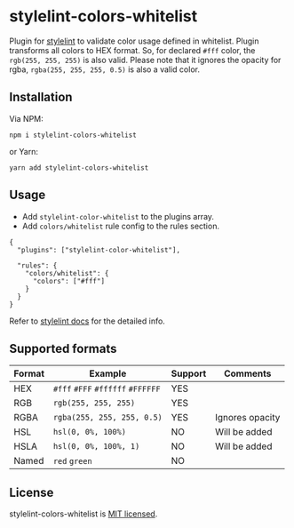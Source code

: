 # stylelint-colors-whitelist
Plugin for [stylelint](http://stylelint.io/) to validate color usage defined in whitelist.
Plugin transforms all colors to HEX format. So, for declared ```#fff``` color, the ```rgb(255, 255, 255)``` is also valid.
Please note that it ignores the opacity for rgba, ```rgba(255, 255, 255, 0.5)``` is also a valid color.

## Installation
Via NPM:
```
npm i stylelint-colors-whitelist
```
or Yarn:
```
yarn add stylelint-colors-whitelist
```

## Usage
- Add ```stylelint-color-whitelist``` to the plugins array.
- Add ```colors/whitelist``` rule config to the rules section.

```
{
  "plugins": ["stylelint-color-whitelist"],

  "rules": {
    "colors/whitelist": {
      "colors": ["#fff"]
    }
  }
}
```
Refer to [stylelint docs](https://stylelint.io/user-guide/) for the detailed info.

## Supported formats
|Format | Example                                           | Support | Comments               |
|-------|---------------------------------------------------|---------|------------------------|
| HEX   | ```#fff``` ```#FFF``` ```#ffffff``` ```#FFFFFF``` | YES     |                        |
| RGB   | ```rgb(255, 255, 255)```                          | YES     |                        |
| RGBA  | ```rgba(255, 255, 255, 0.5)```                    | YES     | Ignores opacity        |
| HSL   | ```hsl(0, 0%, 100%)```                            | NO      | Will be added          |
| HSLA  | ```hsl(0, 0%, 100%, 1)```                         | NO      | Will be added          |
| Named | ```red``` ```green```                             | NO      |                        |

## License
stylelint-colors-whitelist is [MIT licensed](https://github.com/MarinescuEvghenii/stylelint-colors-whitelist/blob/master/licence.md).






